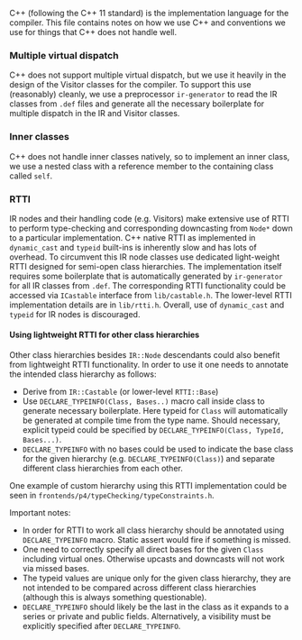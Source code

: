 C++ (following the C++ 11 standard) is the implementation language for
the compiler.  This file contains notes on how we use C++ and conventions
we use for things that C++ does not handle well.

### Multiple virtual dispatch

C++ does not support multiple virtual dispatch, but we use it heavily in
the design of the Visitor classes for the compiler.  To support this use
(reasonably) cleanly, we use a preprocessor `ir-generator` to read the
IR classes from `.def` files and generate all the necessary boilerplate
for multiple dispatch in the IR and Visitor classes.

### Inner classes

C++ does not handle inner classes natively, so to implement an inner class,
we use a nested class with a reference member to the containing class
called `self`.

### RTTI
IR nodes and their handling code (e.g. Visitors) make extensive use of RTTI to perform type-checking and corresponding downcasting from `Node*` down to a particular implementation. C++ native RTTI as implemented in `dynamic_cast` and `typeid` built-ins is inherently slow and has lots of overhead. To circumvent this IR node classes use dedicated light-weight RTTI designed for semi-open class hierarchies. The implementation itself requires some boilerplate that is automatically generated by `ir-generator` for all IR classes from `.def`. The corresponding RTTI functionality could be accessed via `ICastable` interface from `lib/castable.h`. The lower-level RTTI implementation details are in `lib/rtti.h`. Overall, use of `dynamic_cast` and `typeid` for IR nodes is discouraged.

#### Using lightweight RTTI for other class hierarchies
Other class hierarchies besides `IR::Node` descendants could also benefit from lightweight RTTI functionality. In order to use it one needs to annotate the intended class hierarchy as follows:
  * Derive from `IR::Castable` (or lower-level `RTTI::Base`)
  * Use `DECLARE_TYPEINFO(Class, Bases..)` macro call inside class to generate necessary boilerplate. Here typeid for `Class` will automatically be generated at compile time from the type name. Should necessary, explicit typeid could be specified by `DECLARE_TYPEINFO(Class, TypeId, Bases...)`.
  * `DECLARE_TYPEINFO` with no bases could be used to indicate the base class for the given hierarchy (e.g. `DECLARE_TYPEINFO(Class)`) and separate different class hierarchies from each other.

One example of custom hierarchy using this RTTI implementation could be seen in `frontends/p4/typeChecking/typeConstraints.h`.

Important notes:
  * In order for RTTI to work all class hierarchy should be annotated using `DECLARE_TYPEINFO` macro. Static assert would fire if something is missed.
  * One need to correctly specify all direct bases for the given `Class` including virtual ones. Otherwise upcasts and downcasts will not work via missed bases.
  * The typeid values are unique only for the given class hierarchy, they are not intended to be compared across different class hierarchies (although this is always something questionable).
  * `DECLARE_TYPEINFO` should likely be the last in the class as it expands to a series or private and public fields. Alternatively, a visibility must be explicitly specified after `DECLARE_TYPEINFO`.
